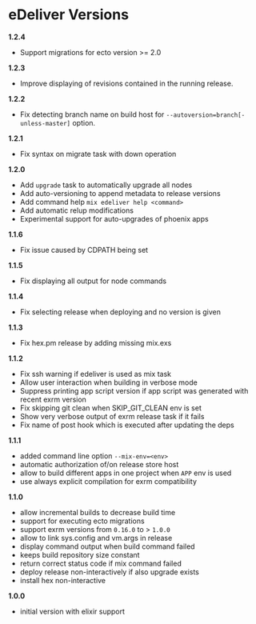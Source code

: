 eDeliver Versions
=================

__1.2.4__

- Support migrations for ecto version >= 2.0

__1.2.3__

- Improve displaying of revisions contained in the running release.

__1.2.2__

- Fix detecting branch name on build host for `--autoversion=branch[-unless-master]` option.

__1.2.1__

- Fix syntax on migrate task with down operation

__1.2.0__

- Add `upgrade` task to automatically upgrade all nodes
- Add auto-versioning to append metadata to release versions
- Add command help `mix edeliver help <command>`
- Add automatic relup modifications
- Experimental support for auto-upgrades of phoenix apps

__1.1.6__

- Fix issue caused by CDPATH being set

__1.1.5__

- Fix displaying all output for node commands

__1.1.4__

- Fix selecting release when deploying and no version is given

__1.1.3__

- Fix hex.pm release by adding missing mix.exs

__1.1.2__

- Fix ssh warning if edeliver is used as mix task
- Allow user interaction when building in verbose mode
- Suppress printing app script version if app script was generated with recent exrm version
- Fix skipping git clean when SKIP_GIT_CLEAN env is set
- Show very verbose output of exrm release task if it fails
- Fix name of post hook which is executed after updating the deps

__1.1.1__

- added command line option `--mix-env=<env>`
- automatic authorization of/on release store host
- allow to build different apps in one project when `APP` env is used
- use always explicit compilation for exrm compatibility

__1.1.0__

- allow incremental builds to decrease build time
- support for executing ecto migrations
- support exrm versions from `0.16.0` to > `1.0.0`
- allow to link sys.config and vm.args in release
- display command output when build command failed
- keeps build repository size constant
- return correct status code if mix command failed
- deploy release non-interactively if also upgrade exists
- install hex non-interactive


__1.0.0__

 - initial version with elixir support
